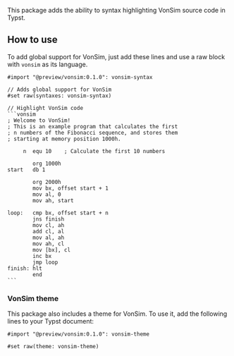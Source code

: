 This package adds the ability to syntax highlighting VonSim source code in Typst.

## How to use

To add global support for VonSim, just add these lines and use a raw block with `vonsim` as its language.

````typst
#import "@preview/vonsim:0.1.0": vonsim-syntax

// Adds global support for VonSim
#set raw(syntaxes: vonsim-syntax)

// Highlight VonSim code
```vonsim
; Welcome to VonSim!
; This is an example program that calculates the first
; n numbers of the Fibonacci sequence, and stores them
; starting at memory position 1000h.

     n  equ 10    ; Calculate the first 10 numbers

        org 1000h
start   db 1

        org 2000h
        mov bx, offset start + 1
        mov al, 0
        mov ah, start

loop:   cmp bx, offset start + n
        jns finish
        mov cl, ah
        add cl, al
        mov al, ah
        mov ah, cl
        mov [bx], cl
        inc bx
        jmp loop
finish: hlt
        end
```
````

### VonSim theme

This package also includes a theme for VonSim. To use it, add the following lines to your Typst document:

```typst
#import "@preview/vonsim:0.1.0": vonsim-theme

#set raw(theme: vonsim-theme)
```